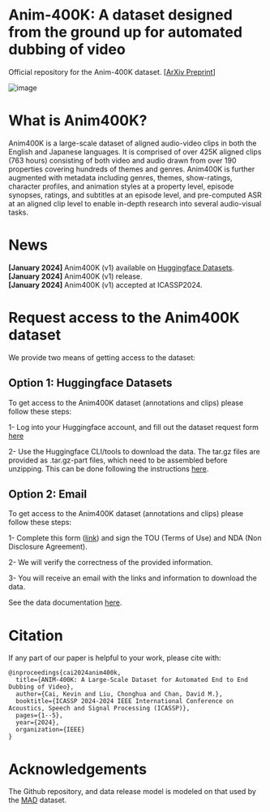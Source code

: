 # Anim-400K: A dataset designed from the ground up for automated dubbing of video
Official repository for the Anim-400K dataset. [[ArXiv Preprint](https://arxiv.org/abs/2401.05314)]

![image](https://github.com/DavidMChan/Anim400K/assets/3190178/d819fc8c-2e56-4ed0-bf3a-1b249899cbdc)

# What is Anim400K?

Anim400K is a large-scale dataset of aligned audio-video clips in both the English and Japanese languages. It is comprised of over 425K aligned clips (763 hours) consisting of both video and audio drawn from over 190 properties covering hundreds of themes and genres. Anim400K is further augmented with metadata including genres, themes, show-ratings, character profiles, and animation styles at a property level, episode synopses, ratings, and subtitles at an episode level, and pre-computed ASR at an aligned clip level to enable in-depth research into several audio-visual tasks.

# News
**[January 2024]** Anim400K (v1) available on [Huggingface Datasets](https://huggingface.co/datasets/davidchan/anim400k). </br> 
**[January 2024]** Anim400K (v1) release. </br>
**[January 2024]** Anim400K (v1) accepted at ICASSP2024. </br>

# Request access to the Anim400K dataset

We provide two means of getting access to the dataset:

## Option 1: Huggingface Datasets

To get access to the Anim400K dataset (annotations and clips) please follow these steps:

1- Log into your Huggingface account, and fill out the dataset request form [here](https://huggingface.co/datasets/davidchan/anim400k)

2- Use the Huggingface CLI/tools to download the data. The tar.gz files are provided as .tar.gz-part files, which need to be assembled before unzipping. This can be done following the instructions [here](https://askubuntu.com/questions/1179657/how-to-extract-tgz-part).

## Option 2: Email

To get access to the Anim400K dataset (annotations and clips) please follow these steps:

1- Complete this form ([link](https://forms.gle/7xBp2uFP4Fb4UZye9)) and sign the TOU (Terms of Use) and NDA (Non Disclosure Agreement).

2- We will verify the correctness of the provided information. 

3- You will receive an email with the links and information to download the data.

See the data documentation [here](doc/README.md).


# Citation
If any part of our paper is helpful to your work, please cite with:
```
@inproceedings{cai2024anim400k,
  title={ANIM-400K: A Large-Scale Dataset for Automated End to End Dubbing of Video},
  author={Cai, Kevin and Liu, Chonghua and Chan, David M.},
  booktitle={ICASSP 2024-2024 IEEE International Conference on Acoustics, Speech and Signal Processing (ICASSP)},
  pages={1--5},
  year={2024},
  organization={IEEE}
}
```

# Acknowledgements

The Github repository, and data release model is modeled on that used by the [MAD](https://github.com/Soldelli/MAD) dataset. 
